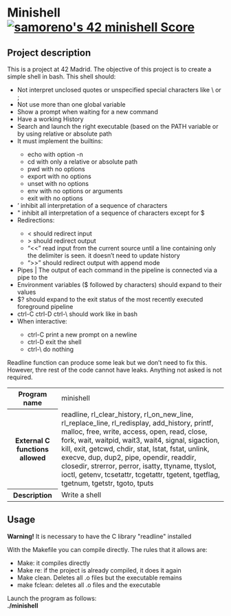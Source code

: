<h1>Minishell <a href="https://github.com/JaeSeoKim/badge42"><img src="https://badge42.vercel.app/api/v2/cl8uf09z900060gl2pg6sdczb/project/2499381" alt="samoreno's 42 minishell Score" /></a></h1>
<h2>Project description</h2>
<div>
<!--  <a href="https://github.com/JaeSeoKim/badge42">
    <img align="center" src="https://badge42.herokuapp.com/api/project/samoreno/ft_printf"/>
  </a> -->
  <p>This is a project at 42 Madrid. The objective of this project is to create a simple shell in bash. This shell should:
  <ul>
    <li>Not interpret unclosed quotes or unspecified special characters like \ or ;</li>
    <li>Not use more than one global variable</li>
    <li>Show a prompt when waiting for a new command</li>
    <li>Have a working History</li>
    <li>Search and launch the right executable (based on the PATH variable or by using relative or absolute path</li>
    <li>It must implement the builtins:</li>
    <ul>
      <li>echo with option -n</li>
      <li>cd with only a relative or absolute path</li>
      <li>pwd with no options</li>
      <li>export with no options</li>
      <li>unset with no options</li>
      <li>env with no options or arguments</li>
      <li>exit with no options</li>
     </ul>
     <li>’ inhibit all interpretation of a sequence of characters</li>
     <li>" inhibit all interpretation of a sequence of characters except for $</li>
     <li>Redirections:</li>
     <ul>
      <li>< should redirect input</li>
      <li>> should redirect output</li>
      <li>“<<” read input from the current source until a line containing only the delimiter is seen. it doesn’t need to update history</li>
      <li>“>>” should redirect output with append mode</li>
     </ul>
     <li>Pipes | The output of each command in the pipeline is connected via a pipe to the</li>
     <li>Environment variables ($ followed by characters) should expand to their values</li>
     <li>$? should expand to the exit status of the most recently executed foreground pipeline</li>
     <li>ctrl-C ctrl-D ctrl-\ should work like in bash</li>
     <li>When interactive:</li>
     <ul>
      <li>ctrl-C print a new prompt on a newline</li>
      <li>ctrl-D exit the shell</li>
      <li>ctrl-\ do nothing</li>
    </ul>
  </ul>
  Readline function can produce some leak but we don’t need to fix this. However, thre rest of the code cannot have leaks. Anything not asked is not required. 
  <table>
    <tr>
      <th>Program name</th>
      <td>minishell</td>
    </tr>
    <tr>
      <th>External C functions allowed</th>
      <td>readline, rl_clear_history, rl_on_new_line, rl_replace_line, rl_redisplay, add_history, printf, malloc, free, write, access, open, read, close, fork, wait, waitpid, wait3, wait4, signal, sigaction, kill, exit, getcwd, chdir, stat, lstat, fstat, unlink, execve, dup, dup2, pipe, opendir, readdir, closedir, strerror, perror, isatty, ttyname, ttyslot, ioctl, getenv, tcsetattr, tcgetattr, tgetent, tgetflag, tgetnum, tgetstr, tgoto, tputs</td>
    </tr>
    <tr>
      <th>Description</th>
      <td>Write a shell</td>
    </tr>
</table>
</div>
<h2>Usage</h2>
<div>
    <p>
<b>Warning!</b> It is necessary to have the C library "readline" installed
    </p>
    <p>
        With the Makefile you can compile directly. The rules that it allows are:
        <ul>
         <li>Make: it compiles directly</li>
         <li>Make re: if the project is already compiled, it does it again</li>
         <li>Make clean. Deletes all .o files but the executable remains</li>
         <li>make fclean: deletes all .o files and the executable</li>
        </ul>
  Launch the program as follows:<br/>
  <b>./minishell</b>
    </p>
</div>

